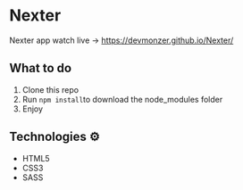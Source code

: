 # Nexter

Nexter app watch live -> https://devmonzer.github.io/Nexter/ 

## What to do 
1. Clone this repo     
2. Run `npm install`to download the node_modules folder   
3. Enjoy
   
## Technologies ⚙️ 

* HTML5   
* CSS3 
* SASS

 
